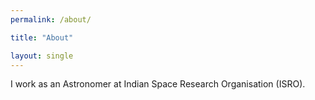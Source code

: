```yaml
---
permalink: /about/

title: "About"

layout: single
---
```


I work as an Astronomer at Indian Space Research Organisation (ISRO). 
